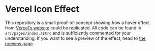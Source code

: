 # Vercel Icon Effect

This repository is a small proof-of-concept showing how a hover effect from [Vercel's website](https://vercel.com) could be replicated. All code can be found in `src/pages/index.astro` and is sufficiently commented for your understanding. If you want to see a preview of the effect, head to [the preview page](https://louisescher.github.io/vercel-icon-effect).